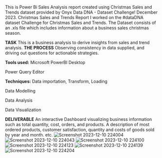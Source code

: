 This is Power Bi Sales Analysis report created using Christmas Sales and Trends dataset provided by Onyx Data DNA - Dataset Challenge! December 2023.
Christmas Sales and Trends Report
I worked on the #dataDNA dataset Challenge for Christmas Sales and Trends. The Dataset consists of an .xls file which includes information about a business sales christmas season.

**TASK**
This is a business analysis to derive insights from sales and trend analysis.
**THE PROCESS**
Observing consistency in data supplied, and driving out questions for actionable strategies.

**Tools used:**
Microsoft PowerBI Desktop

Power Query Editor

**Techniques:**
Data importation, Transform, Loading

Data Modelling

Data Analysis

Data Visualization

**DELIVERABLE**
An interactive Dashboard visualizing business information such as total quantity, cost, orders, and products. A description of most ordered products, customer satisfaction, quantity and costs of goods sold by year and month. etc.
![Screenshot 2023-12-10 224004](https://github.com/ganesh186k/onyx/assets/150351407/c45ce589-5ad7-47a8-98c2-e1a94e46fb9e)
![Screenshot 2023-12-10 224043](https://github.com/ganesh186k/onyx/assets/150351407/c02ca281-67ab-4553-abbb-8fb3f616ef67)
![Screenshot 2023-12-10 224100](https://github.com/ganesh186k/onyx/assets/150351407/a37f666f-ef33-42df-9021-a5a6a04a4d93)
![Screenshot 2023-12-10 224123](https://github.com/ganesh186k/onyx/assets/150351407/91159ec4-01e2-4511-a219-a3c867993d97)
![Screenshot 2023-12-10 224139](https://github.com/ganesh186k/onyx/assets/150351407/3f262250-59c0-4b98-bf36-1d33df8d7e01)
![Screenshot 2023-12-10 224204](https://github.com/ganesh186k/onyx/assets/150351407/e038e175-fcba-434b-855e-fa14c3f4295f)
